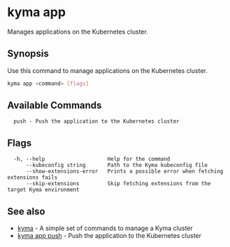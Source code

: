 # kyma app

Manages applications on the Kubernetes cluster.

## Synopsis

Use this command to manage applications on the Kubernetes cluster.

```bash
kyma app <command> [flags]
```

## Available Commands

```text
  push - Push the application to the Kubernetes cluster
```

## Flags

```text
  -h, --help                    Help for the command
      --kubeconfig string       Path to the Kyma kubeconfig file
      --show-extensions-error   Prints a possible error when fetching extensions fails
      --skip-extensions         Skip fetching extensions from the target Kyma environment
```

## See also

* [kyma](kyma.md)                   - A simple set of commands to manage a Kyma cluster
* [kyma app push](kyma_app_push.md) - Push the application to the Kubernetes cluster

